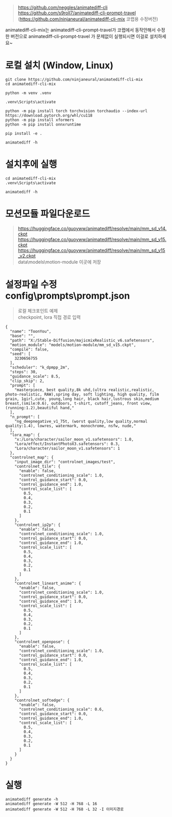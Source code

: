
> https://github.com/neggles/animatediff-cli  
> https://github.com/s9roll7/animatediff-cli-prompt-travel  
> (https://github.com/ninjaneural/animatediff-cli-mix 코랩용 수정버전)  

animatediff-cli-mix는 animatediff-cli-prompt-travel가 코랩에서 동작안해서 수정한 버전으로 animatediff-cli-prompt-travel 가 문제없이 실행되시면 이걸로 설치하세요~

# 로컬 설치 (Window, Linux)
```
git clone https://github.com/ninjaneural/animatediff-cli-mix
cd animatediff-cli-mix

python -m venv .venv

.venv\Scripts\activate

python -m pip install torch torchvision torchaudio --index-url https://download.pytorch.org/whl/cu118
python -m pip install xformers
python -m pip install onnxruntime

pip install -e .

animatediff -h
```

# 설치후에 실행

```
cd animatediff-cli-mix
.venv\Scripts\activate

animatediff -h
```

# 모션모듈 파일다운로드

> https://huggingface.co/guoyww/animatediff/resolve/main/mm_sd_v14.ckpt  
> https://huggingface.co/guoyww/animatediff/resolve/main/mm_sd_v15.ckpt  
> https://huggingface.co/guoyww/animatediff/resolve/main/mm_sd_v15_v2.ckpt  
> data\models\motion-module 이곳에 저장  


# 설정파일 수정 config\prompts\prompt.json

> 로컬 체크포인트 예제  
> checkpoint, lora 직접 경로 입력

```
{
  "name": "ToonYou",
  "base": "",
  "path": "X:/Stable-Diffusion/majicmixRealistic_v6.safetensors",
  "motion_module": "models/motion-module/mm_sd_v15.ckpt",
  "compile": false,
  "seed": [
    3230656755
  ],
  "scheduler": "k_dpmpp_2m",
  "steps": 30,
  "guidance_scale": 8.5,
  "clip_skip": 2,
  "prompt": [
    "masterpiece, best quality,8k uhd,(ultra realistic,realistic, photo-realistic, RAW),spring day, soft lighting, high quality, film grain, 1girl,cute, young,long hair, black hair,lustrous skin,medium breast,(smile:0.6), outdoors, t-shirt, cutoff_jeans, front view, (running:1.2),beautiful hand,"
  ],
  "n_prompt": [
    "ng_deepnegative_v1_75t, (worst quality,low quality,normal quality:1.4), lowres, watermark, monochrome, nsfw, nude,"
  ],
  "lora_map": {
    "x:/Lora/character/sailor_moon_v1.safetensors": 1.0,
    "Lora/effect/InstantPhotoX3.safetensors": 0.3,
    "Lora/character/sailor_moon_v1.safetensors": 1
  },
  "controlnet_map": {
    "input_image_dir": "controlnet_images/test",
    "controlnet_tile": {
      "enable": false,
      "controlnet_conditioning_scale": 1.0,
      "control_guidance_start": 0.0,
      "control_guidance_end": 1.0,
      "control_scale_list": [
        0.5,
        0.4,
        0.3,
        0.2,
        0.1
      ]
    },
    "controlnet_ip2p": {
      "enable": false,
      "controlnet_conditioning_scale": 1.0,
      "control_guidance_start": 0.0,
      "control_guidance_end": 1.0,
      "control_scale_list": [
        0.5,
        0.4,
        0.3,
        0.2,
        0.1
      ]
    },
    "controlnet_lineart_anime": {
      "enable": false,
      "controlnet_conditioning_scale": 1.0,
      "control_guidance_start": 0.0,
      "control_guidance_end": 1.0,
      "control_scale_list": [
        0.5,
        0.4,
        0.3,
        0.2,
        0.1
      ]
    },
    "controlnet_openpose": {
      "enable": false,
      "controlnet_conditioning_scale": 1.0,
      "control_guidance_start": 0.0,
      "control_guidance_end": 1.0,
      "control_scale_list": [
        0.5,
        0.4,
        0.3,
        0.2,
        0.1
      ]
    },
    "controlnet_softedge": {
      "enable": false,
      "controlnet_conditioning_scale": 0.6,
      "control_guidance_start": 0.0,
      "control_guidance_end": 1.0,
      "control_scale_list": [
        0.5,
        0.4,
        0.3,
        0.2,
        0.1
      ]
    }
  }
}
```


# 실행

```
animatediff generate -h 
animatediff generate -W 512 -H 768 -L 16
animatediff generate -W 512 -H 768 -L 32 -I 이미지경로
```

